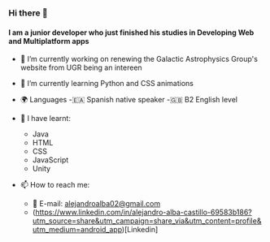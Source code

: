 ### Hi there 👋
#### I am a junior developer who just finished his studies in Developing Web and Multiplatform apps

- 🔭 I’m currently working on renewing the Galactic Astrophysics Group's website from UGR being an intereen

- 🌱 I’m currently learning Python and CSS animations

- 🌍 Languages
    -🇪🇦 Spanish native speaker
    -🇬🇧 B2 English level

- 📘 I have learnt:
    - Java
    - HTML
    - CSS
    - JavaScript
    - Unity

- 📫 How to reach me:
    - 📨 E-mail: alejandroalba02@gmail.com 
    - (https://www.linkedin.com/in/alejandro-alba-castillo-69583b186?utm_source=share&utm_campaign=share_via&utm_content=profile&utm_medium=android_app)[Linkedin]

<!--
**AlejandroAlbaCastillo/AlejandroAlbaCastillo** is a ✨ _special_ ✨ repository because its `README.md` (this file) appears on your GitHub profile.

Here are some ideas to get you started:

- 🔭 I’m currently working on ...
- 🌱 I’m currently learning ...
- 👯 I’m looking to collaborate on ...
- 🤔 I’m looking for help with ...
- 💬 Ask me about ...
- 📫 How to reach me: ...
- 😄 Pronouns: ...
- ⚡ Fun fact: ...
-->
